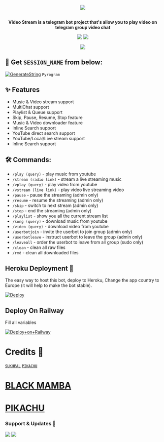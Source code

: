 <p align="center"><a href="https://t.me/MAMBA_NETWORKS">
    <img src="https://te.legra.ph/file/8ab6f1047e168e034bc14.jpg"></a></p>
<p align="center">
    <br><b>Video Stream is a telegram bot project that's allow you to play video on telegram group video chat</b><br>
</p>
<p align="center">
    <a href="https://www.python.org/" alt="made-with-python"> <img src="https://img.shields.io/badge/Made%20with-Python-black.svg?style=flat-square&logo=python&logoColor=blue&color=red" /></a>
    <a href="https://github.com/Pikachu01001/PIKKU/graphs/commit-activity" alt="Maintenance"> <img src="https://img.shields.io/badge/Maintained%3F-yes-red.svg?style=flat-square" /></a>
<p align="center"><a href="https://t.me/MAMBA_NETWORK">
    <img src="https://te.legra.ph/file/8ab6f1047e168e034bc14.jpg"></a></p>
<p align="center">
</p>

## 🧪 Get `SESSION_NAME` from below:

[![GenerateString](https://img.shields.io/badge/repl.it-generateString-yellowred)](https://replit.com/@SUKHPAL443/PIKKUMUSIC) ``Pyrogram``

## ✨ Features
- Music & Video stream support
- MultiChat support
- Playlist & Queue support
- Skip, Pause, Resume, Stop feature
- Music & Video downloader feature
- Inline Search support
- YouTube direct search support
- YouTube/Local/Live stream support
- Inline Search support

## 🛠 Commands:
- `/play (query)` - play music from youtube
- `/stream (radio link)` - stream a live streaming music
- `/vplay (query)` - play video from youtube
- `/vstream (live link)` - play video live streaming video
- `/pause` - pause the streaming (admin only)
- `/resume` - resume the streaming (admin only)
- `/skip` - switch to next stream (admin only)
- `/stop` - end the streaming (admin only)
- `/playlist` - show you all the current stream list
- `/song (query)` - download music from youtube
- `/video (query)` - download video from youtube
- `/userbotjoin` - invite the userbot to join group (admin only)
- `/userbotleave` - instruct userbot to leave the group (admin only)
- `/leaveall` - order the userbot to leave from all group (sudo only)
- `/clean` - clean all raw files
- `/rmd` - clean all downloaded files

## Heroku Deployment 💜
The easy way to host this bot, deploy to Heroku, Change the app country to Europe (it will help to make the bot stable).

[![Deploy](https://www.herokucdn.com/deploy/button.svg)](https://heroku.com/deploy?template=https://github.com/Pikachu01001/PIKKU)
## Deploy On Railway
Fill all variables 

[![Deploy+on+Railway](https://railway.app/button.svg)](https://railway.app/new/template?template=https://github.com/Pikachu01001/PIKKU&envs=ALIVE_NAME,API_HASH,API_ID,ASSISTANT_NAME,BOT_NAME,BOT_TOKEN,BOT_USERNAME,DURATION_LIMIT,GROUP_SUPPORT,OWNER_NAME,SESSION_NAME,SUDO_USERS,UPDATES_CHANNEL)


# Credits 💖
 [``SUKHPAL``](https://github.com/SUKHPAL443)
 [``PIKACHU``](https://github.com/Pikachu01001)
# [BLACK MAMBA](https://t.me/BLACKMAMBA_OFFICIAL)
# [PIKACHU](https://t.me/pikku01001)

### Support & Updates 🎑
<a href="https://t.me/MAMBA_X_SUPPORT"><img src="https://img.shields.io/badge/Join-Group%20Support-blue.svg?style=for-the-badge&logo=Telegram"></a> <a href="https://t.me/MAMBA_NETWORK"><img src="https://img.shields.io/badge/Join-Updates%20Channel-blue.svg?style=for-the-badge&logo=Telegram"></a>
